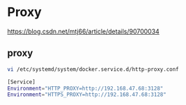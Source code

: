 # Proxy

https://blog.csdn.net/mtj66/article/details/90700034

## proxy

```bash
vi /etc/systemd/system/docker.service.d/http-proxy.conf

[Service]
Environment="HTTP_PROXY=http://192.168.47.68:3128"
Environment="HTTPS_PROXY=http://192.168.47.68:3128"
```